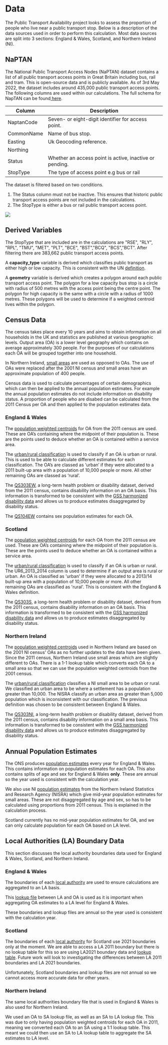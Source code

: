 # Data

The Public Transport Availability project looks to assess the proportion of people who live near a public transport stop. Below is a description of the data sources used in order to perform this calculation. Most data sources are split into 3 sections: England & Wales, Scotland, and Northern Ireland (NI).
## NaPTAN

The National Public Transport Access Nodes (NaPTAN) dataset contains a list of all public transport access points in Great Britain including bus, rail and tram. This is open-source data and is publicly available. As of 3rd May 2022, the dataset includes around 435,000 public transport access points. The following columns are used within our calculations. The full schema for NapTAN can be found[ here](http://naptan.dft.gov.uk/naptan/schema/2.5/doc/NaPTANSchemaGuide-2.5-v0.67.pdf).

| **Column** | **Description**                                         |
| ---------- | ------------------------------------------------------- |
| NaptanCode | Seven- or eight-digit identifier for access point.      |
| CommonName | Name of bus stop.                                       |
| Easting    | Uk Geocoding reference.                                 |
| Northing   |                                                         |
| Status     | Whether an access point is active, inactive or pending. |
| StopType   | The type of access point e.g bus or rail                |

  
  The dataset is filtered based on two conditions.

1. The Status column must not be inactive. This ensures that historic public transport access points are not included in the calculations.
2. The StopType is either a bus or rail public transport access point.

![](https://lh4.googleusercontent.com/aWHDDVx3u12vC8HnbD395w61y_wIi-K7sZ38TkHJV2EqifGdOD8t5cc4E7fdIN1dApuK-CSaxcFYJ28Vxg6jN1varhbk8_PDPuNj8lLD4kwfXOlg-GX8fk4EeVjV58fHmXw9hFiCC9vQjKUjmeztDA)

## Derived Variables

The StopType that are included are in the calculations are "RSE", "RLY", "RPL", "TMU", "MET", "PLT", "BCE", "BST","BCQ", "BCS","BCT". After filtering there are 383,662 public transport access points.

A **capacity_type** variable is derived which classifies public transport as either high or low capacity. This is consistent with the UN [definition](https://unstats.un.org/sdgs/metadata/files/Metadata-11-02-01.pdf).

A **geometry** variable is derived which creates a polygon around each public transport access point. The polygon for a low capacity bus stop is a circle with radius of 500 metres with the access point being the centre point. The polygon for high capacity is the same with a circle with a radius of 1000 metres. These polygons will be used to determine if a weighted centroid lives within the polygon.

## Census Data 

The census takes place every 10 years and aims to obtain information on all households in the UK and statistics are published at various geographic levels. Output area (OA) is a lower level geography which contains on average approximately 300 people. For the purposes of our calculations each OA will be grouped together into one household.

In Northern Ireland, [small areas](https://www.nisra.gov.uk/support/output-geography-census-2011/small-areas#:~:text=Small%20Areas%20were%20generally%20created,Electoral%20Wards%20in%20Northern%20Ireland.) are used as opposed to OAs. The use of OAs were replaced after the 2001 NI census and small areas have an approximate population of 400 people.

Census data is used to calculate percentages of certain demographics which can then be applied to the annual population estimates. For example the annual population estimates do not include information on disability status. A proportion of people who are disabed can be calculated from the 2011 Census per OA and then applied to the population estimates data.

### England & Wales

The [population weighted centroids](https://data.gov.uk/dataset/5a08e622-1547-49ac-b626-d4f0d4067805/output-areas-december-2011-population-weighted-centroids) for OA from the 2011 census are used. These are OA’s containing where the midpoint of their population is. These are the points used to deduce whether an OA is contained within a service area.

The [urban/rural classification](https://www.ons.gov.uk/methodology/geography/geographicalproducts/ruralurbanclassifications/2011ruralurbanclassification) is used to classify if an OA is urban or rural. This is used to be able to calculate different estimates for each classification. The OA’s are classed as ‘urban’ if they were allocated to a 2011 built-up area with a population of 10,000 people or more. All other remaining OAs are classed as ‘rural’.

The [QS303EW](https://www.nomisweb.co.uk/sources/census_2011_qs), a long-term health problem or disability dataset, derived from the 2011 census, contains disability information on an OA basis. This information is transformed to be consistent with the [GSS harmonized disability data](https://gss.civilservice.gov.uk/policy-store/measuring-disability-for-the-equality-act-2010/) and allows us to produce estimates disaggregated by disability status.

The [QS104EW](https://www.nomisweb.co.uk/census/2011/qs104ew) contains sex population estimates for each OA. 


### Scotland

The [population weighted centroids](https://www.nrscotland.gov.uk/statistics-and-data/geography/our-products/census-datasets/2011-census/2011-boundaries) for each OA from the 2011 census are used. These are OA’s containing where the midpoint of their population is. These are the points used to deduce whether an OA is contained within a service area.

The [urban/rural classification](https://www.isdscotland.org/Products-and-Services/GPD-Support/Geography/Urban-Rural-Classification/) is used to classify if an OA is urban or rural. The UR6_2013_2014 column is used to determine if an output area is rural or urban. An OA is classified as 'urban' if they were allocated to a 2013/14 built-up area with a population of 10,000 people or more. All other remaining OAs are classified as 'rural'. This is consistent with the England & Wales definition. 

The [QS303S](https://www.nomisweb.co.uk/sources/census_2011_qsuk), a long-term health problem or disability dataset, derived from the 2011 census, contains disability information on an OA basis. This information is transformed to be consistent with the [GSS harmonized disability data](https://gss.civilservice.gov.uk/policy-store/measuring-disability-for-the-equality-act-2010/) and allows us to produce estimates disaggregated by disability status.

### Northern Ireland

The [population weighted centroids](https://www.nisra.gov.uk/support/geography/output-areas-census-2001) used in Northern Ireland are based on the 2001 NI census' OAs as no further updates to the data have been given. Since the 2011 census, Northern Ireland use small areas which are slightly different to OAs. There is a 1-1 lookup table which converts each OA to a small area so that we can use the population weighted centroids from the 2001 census. 

The [urban/rural classification](https://www.nisra.gov.uk/publications/settlement-2015-documentation) classifies a NI small area to be urban or rural. We classified an urban area to be where a settlement has a population greater than 10,000. The NISRA classify an urban area as greater than 5,000 population which is inconsistent with our classification. The previous definition was chosen to be consistent between England & Wales.

The [QS303NI](https://www.nisra.gov.uk/publications/2011-census-quick-statistics-tables-health), a long-term health problem or disability dataset, derived from the 2011 census, contains disability information on a small area basis. This information is transformed to be consistent with the [GSS harmonized disability data](https://gss.civilservice.gov.uk/policy-store/measuring-disability-for-the-equality-act-2010/) and allows us to produce estimates disaggregated by disability status.

## Annual Population Estimates

The ONS produces [population estimates](https://www.ons.gov.uk/peoplepopulationandcommunity/populationandmigration/populationestimates) every year for England & Wales. This contains information on population estimates for each OA. This also contains splits of age and sex for England & Wales **only**. These are annual so the year used is consistent with the calculation year.

We also use NI [population estimates](https://www.nisra.gov.uk/statistics/population/population-estimates-small-areas) from the Northern Ireland Statistics and Research Agency (NISRA) which give mid-year population estimates for small areas. These are not disaggregated by age and sex, so has to be calculated using proportions from 2011 census. This is explained in the calculation process.

Scotland currently has no mid-year population estimates for OA, and we can only calculate population for each OA based on LA level.

  
## Local Authorities (LA) Boundary Data

This section discusses the local authority boundaries data used for England & Wales, Scotland, and Northern Ireland.

### England & Wales
The boundaries of each [local authority](https://data.gov.uk/dataset/51878530-7dd4-45df-b36b-9a0b01f3c136/local-authority-districts-december-2019-boundaries-uk-bgc) are used to ensure calculations are aggregated to an LA basis.

This [lookup file](https://geoportal.statistics.gov.uk/search?collection=Dataset&sort=name&tags=all(LUP_OA_WD_LAD)) between LA and OA is used as it is important when aggregating OA estimates to a LA level for England & Wales.

These boundaries and lookup files are annual so the year used is consistent with the calculation year.

### Scotland

The boundaries of each [local authority](https://data.spatialhub.scot/dataset/local_authority_boundaries-is) for Scotland use 2021 boundaries only at the  moment. We are able to access a LA 2011 boundary but there is no lookup table for this so are using LA2021 boundary data and [lookup table](https://geoportal.statistics.gov.uk/datasets/ons::postcode-to-output-area-to-lower-layer-super-output-area-to-middle-layer-super-output-area-to-local-authority-district-november-2021-lookup-in-the-uk/about). Future work will look to investigating the differences between LA 2011 boundaries and LA 2021 boundaries.

Unfortunately, Scotland boundaries and lookup files are not annual so we cannot access more accurate data for other years.

### Northern Ireland

The same local authorities boundary file that is used in England & Wales is also used for Northern Ireland. 

We used an OA to SA lookup file, as well as an SA to LA lookup file. This was due to only having population weighted centroids for each OA in 2011, meaning we converted each OA to an SA using a 1:1 lookup table. This meant we could then use an SA to LA lookup table to aggregate the SA estimates to LA level. 

